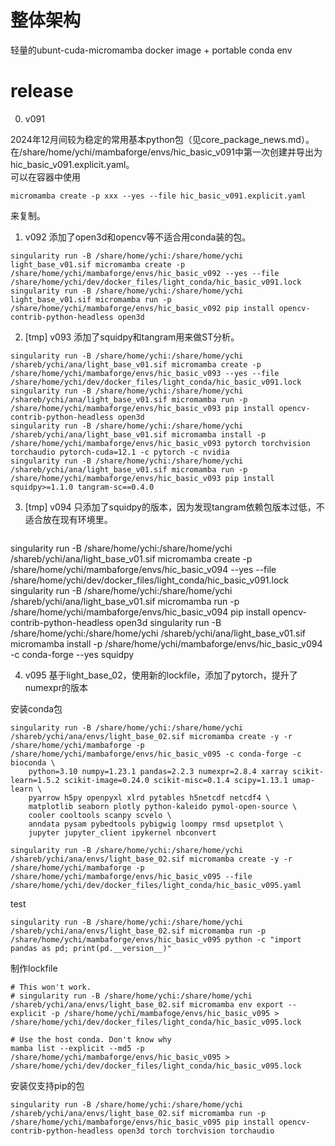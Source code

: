 # 整体架构
轻量的ubunt-cuda-micromamba docker image + portable conda env

# release
0. v091

2024年12月间较为稳定的常用基本python包（见core_package_news.md）。  
在/share/home/ychi/mambaforge/envs/hic_basic_v091中第一次创建并导出为hic_basic_v091.explicit.yaml。  
可以在容器中使用
```
micromamba create -p xxx --yes --file hic_basic_v091.explicit.yaml
```
来复制。

1. v092
添加了open3d和opencv等不适合用conda装的包。  
```
singularity run -B /share/home/ychi:/share/home/ychi light_base_v01.sif micromamba create -p /share/home/ychi/mambaforge/envs/hic_basic_v092 --yes --file /share/home/ychi/dev/docker_files/light_conda/hic_basic_v091.lock
singularity run -B /share/home/ychi:/share/home/ychi light_base_v01.sif micromamba run -p /share/home/ychi/mambaforge/envs/hic_basic_v092 pip install opencv-contrib-python-headless open3d
```
2. [tmp] v093 添加了squidpy和tangram用来做ST分析。
```
singularity run -B /share/home/ychi:/share/home/ychi /shareb/ychi/ana/light_base_v01.sif micromamba create -p /share/home/ychi/mambaforge/envs/hic_basic_v093 --yes --file /share/home/ychi/dev/docker_files/light_conda/hic_basic_v091.lock
singularity run -B /share/home/ychi:/share/home/ychi /shareb/ychi/ana/light_base_v01.sif micromamba run -p /share/home/ychi/mambaforge/envs/hic_basic_v093 pip install opencv-contrib-python-headless open3d
singularity run -B /share/home/ychi:/share/home/ychi /shareb/ychi/ana/light_base_v01.sif micromamba install -p /share/home/ychi/mambaforge/envs/hic_basic_v093 pytorch torchvision torchaudio pytorch-cuda=12.1 -c pytorch -c nvidia
singularity run -B /share/home/ychi:/share/home/ychi /shareb/ychi/ana/light_base_v01.sif micromamba run -p /share/home/ychi/mambaforge/envs/hic_basic_v093 pip install squidpy>=1.1.0 tangram-sc==0.4.0
```
3. [tmp] v094 只添加了squidpy的版本，因为发现tangram依赖包版本过低，不适合放在现有环境里。
```
```
singularity run -B /share/home/ychi:/share/home/ychi /shareb/ychi/ana/light_base_v01.sif micromamba create -p /share/home/ychi/mambaforge/envs/hic_basic_v094 --yes --file /share/home/ychi/dev/docker_files/light_conda/hic_basic_v091.lock
singularity run -B /share/home/ychi:/share/home/ychi /shareb/ychi/ana/light_base_v01.sif micromamba run -p /share/home/ychi/mambaforge/envs/hic_basic_v094 pip install opencv-contrib-python-headless open3d
singularity run -B /share/home/ychi:/share/home/ychi /shareb/ychi/ana/light_base_v01.sif micromamba install -p /share/home/ychi/mambaforge/envs/hic_basic_v094 -c conda-forge --yes squidpy

4. v095 基于light_base_02，使用新的lockfile，添加了pytorch，提升了numexpr的版本

安装conda包
```
singularity run -B /share/home/ychi:/share/home/ychi /shareb/ychi/ana/envs/light_base_02.sif micromamba create -y -r /share/home/ychi/mambaforge -p /share/home/ychi/mambaforge/envs/hic_basic_v095 -c conda-forge -c bioconda \
    python=3.10 numpy=1.23.1 pandas=2.2.3 numexpr=2.8.4 xarray scikit-learn=1.5.2 scikit-image=0.24.0 scikit-misc=0.1.4 scipy=1.13.1 umap-learn \
    pyarrow h5py openpyxl xlrd pytables h5netcdf netcdf4 \
    matplotlib seaborn plotly python-kaleido pymol-open-source \
    cooler cooltools scanpy scvelo \
    anndata pysam pybedtools pybigwig loompy rmsd upsetplot \
    jupyter jupyter_client ipykernel nbconvert

singularity run -B /share/home/ychi:/share/home/ychi /shareb/ychi/ana/envs/light_base_02.sif micromamba create -y -r /share/home/ychi/mambaforge -p /share/home/ychi/mambaforge/envs/hic_basic_v095 --file /share/home/ychi/dev/docker_files/light_conda/hic_basic_v095.yaml
```
test
```
singularity run -B /share/home/ychi:/share/home/ychi /shareb/ychi/ana/envs/light_base_02.sif micromamba run -p /share/home/ychi/mambaforge/envs/hic_basic_v095 python -c "import pandas as pd; print(pd.__version__)"
```
制作lockfile
```
# This won't work.
# singularity run -B /share/home/ychi:/share/home/ychi /shareb/ychi/ana/envs/light_base_02.sif micromamba env export --explicit -p /share/home/ychi/mambafoge/envs/hic_basic_v095 > /share/home/ychi/dev/docker_files/light_conda/hic_basic_v095.lock

# Use the host conda. Don't know why
mamba list --explicit --md5 -p /share/home/ychi/mambaforge/envs/hic_basic_v095 > /share/home/ychi/dev/docker_files/light_conda/hic_basic_v095.lock
```
安装仅支持pip的包
```
singularity run -B /share/home/ychi:/share/home/ychi /shareb/ychi/ana/envs/light_base_02.sif micromamba run -p /share/home/ychi/mambaforge/envs/hic_basic_v095 pip install opencv-contrib-python-headless open3d torch torchvision torchaudio
```